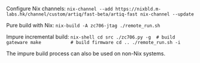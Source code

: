 Configure Nix channels:
``
nix-channel --add https://nixbld.m-labs.hk/channel/custom/artiq/fast-beta/artiq-fast
nix-channel --update
``

Pure build with Nix:
``
nix-build -A zc706-jtag
./remote_run.sh
``

Impure incremental build:
``
nix-shell
cd src
./zc706.py -g  # build gateware
make           # build firmware
cd ..
./remote_run.sh -i
``

The impure build process can also be used on non-Nix systems.
